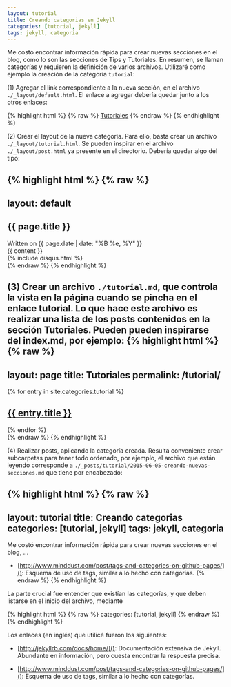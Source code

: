 ```yaml
---
layout: tutorial
title: Creando categorias en Jekyll
categories: [tutorial, jekyll] 
tags: jekyll, categoria
---
```


Me costó encontrar información rápida para crear nuevas secciones en el blog, 
como lo son las secciones de Tips y Tutoriales. En resumen, se llaman categorías y requieren la definición de varios archivos.
Utilizaré como ejemplo la creación de la categoría `tutorial`:

(1) Agregar el link correspondiente a la nueva sección, en el archivo `./_layout/default.html`.
El enlace a agregar debería quedar junto a los otros enlaces:

{% highlight html %}
{% raw %}
<a href="{{ site.baseurl }}/tutorial">Tutoriales</a>
{% endraw %}
{% endhighlight %}

(2) Crear el layout de la nueva categoría. Para ello, basta crear un archivo `./_layout/tutorial.html`.
Se pueden inspirar en el archivo `./_layout/post.html` ya presente en el directorio. Debería quedar algo del tipo:

{% highlight html %}
{% raw %}
---
layout: default
---
<article class="tutorial">
  <h1>{{ page.title }}</h1>
  <div class="date">
    Written on {{ page.date | date: "%B %e, %Y" }}
  </div>
  <div class="entry">
    {{ content }}
  </div>
  {% include disqus.html %}
</article>
{% endraw %}
{% endhighlight %}

(3) Crear un archivo `./tutorial.md`, que controla la vista en la página cuando se pincha en el enlace tutorial.
Lo que hace este archivo es realizar una lista de los posts contenidos en la sección Tutoriales.
Pueden pueden inspirarse del index.md, por ejemplo:
{% highlight html %}
{% raw %}
---
layout: page
title: Tutoriales
permalink: /tutorial/
---

<div class="tutorials">
  {% for entry in site.categories.tutorial %}
    <article class="tutorial">
      <h2><a href="{{ site.baseurl }}{{ entry.url }}">{{ entry.title }}</a></h2>
    </article>
  {% endfor %}
</div>
{% endraw %}
{% endhighlight %}

(4) Realizar posts, aplicando la categoría creada. Resulta conveniente crear subcarpetas para tener todo ordenado, por ejemplo,
el archivo que están leyendo corresponde a `./_posts/tutorial/2015-06-05-creando-nuevas-secciones.md` que tiene por encabezado:

{% highlight html %}
{% raw %}
---
layout: tutorial
title: Creando categorias
categories: [tutorial, jekyll] 
tags: jekyll, categoria
---

Me costó encontrar información rápida para crear nuevas secciones en el blog, 
...
 * [http://www.minddust.com/post/tags-and-categories-on-github-pages/](): 
Esquema de uso de tags, similar a lo hecho con categorías.
{% endraw %}
{% endhighlight %}

La parte crucial fue entender que existían las categorías, y que deben listarse en el inicio del archivo, mediante

{% highlight html %}
{% raw %}
categories: [tutorial, jekyll] 
{% endraw %}
{% endhighlight %}

Los enlaces (en inglés) que utilicé fueron los siguientes:

 * [http://jekyllrb.com/docs/home/](): Documentación extensiva de Jekyll. 
Abundante en información, pero cuesta encontrar la respuesta precisa.

 * [http://www.minddust.com/post/tags-and-categories-on-github-pages/](): 
Esquema de uso de tags, similar a lo hecho con categorías.

